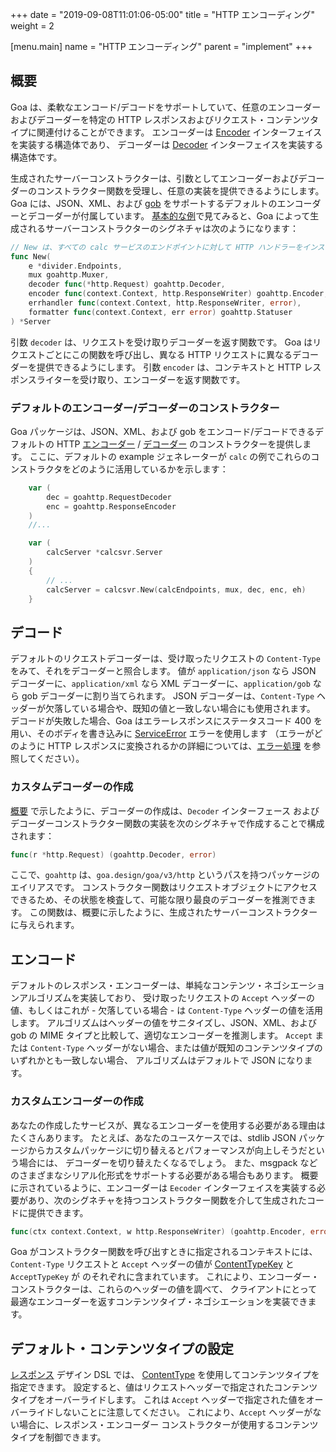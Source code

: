 +++
date = "2019-09-08T11:01:06-05:00"
title = "HTTP エンコーディング"
weight = 2

[menu.main]
name = "HTTP エンコーディング"
parent = "implement"
+++

## 概要

Goa は、柔軟なエンコード/デコードをサポートしていて、任意のエンコーダーおよびデコーダーを特定の HTTP レスポンスおよびリクエスト・コンテンツタイプに関連付けることができます。
エンコーダーは [Encoder](https://godoc.org/goa.design/goa/v3/http#Encoder) インターフェイスを実装する構造体であり、
デコーダーは [Decoder](https://godoc.org/goa.design/goa/v3/http#Decoder) インターフェイスを実装する構造体です。

生成されたサーバーコンストラクターは、引数としてエンコーダーおよびデコーダーのコンストラクター関数を受理し、任意の実装を提供できるようにします。
Goa には、JSON、XML、および [gob](https://golang.org/pkg/encoding/gob/) をサポートするデフォルトのエンコーダーとデコーダーが付属しています。
[基本的な例](https://github.com/goadesign/examples/blob/master/basic)で見てみると、Goa によって生成されるサーバーコンストラクターのシグネチャは次のようになります：

```go
// New は、すべての calc サービスのエンドポイントに対して HTTP ハンドラーをインスタンス化します。
func New(
	e *divider.Endpoints,
	mux goahttp.Muxer,
	decoder func(*http.Request) goahttp.Decoder,
	encoder func(context.Context, http.ResponseWriter) goahttp.Encoder,
	errhandler func(context.Context, http.ResponseWriter, error),
	formatter func(context.Context, err error) goahttp.Statuser
) *Server
```

引数 `decoder` は、リクエストを受け取りデコーダーを返す関数です。
Goa はリクエストごとにこの関数を呼び出し、異なる HTTP リクエストに異なるデコーダーを提供できるようにします。
引数 `encoder` は、コンテキストと HTTP レスポンスライターを受け取り、エンコーダーを返す関数です。

### デフォルトのエンコーダー/デコーダーのコンストラクター

Goa パッケージは、JSON、XML、および gob をエンコード/デコードできるデフォルトの HTTP 
[エンコーダー](https://godoc.org/goa.design/goa/v3/http#RequestEncoder) / 
[デコーダー](https://godoc.org/goa.design/goa/v3/http#ResponseEncoder)
のコンストラクターを提供します。 
ここに、デフォルトの example ジェネレーターが `calc` の例でこれらのコンストラクタをどのように活用しているかを示します：

```go
	var (
		dec = goahttp.RequestDecoder
		enc = goahttp.ResponseEncoder
	)
    //...

	var (
		calcServer *calcsvr.Server
	)
	{
        // ...
		calcServer = calcsvr.New(calcEndpoints, mux, dec, enc, eh)
	}
```

## デコード

デフォルトのリクエストデコーダーは、受け取ったリクエストの `Content-Type` をみて、それをデコーダーと照合します。
値が `application/json` なら JSON デコーダーに、`application/xml` なら XML デコーダーに、`application/gob` なら gob デコーダーに割り当てられます。
JSON デコーダーは、`Content-Type` ヘッダーが欠落している場合や、既知の値と一致しない場合にも使用されます。
デコードが失敗した場合、Goa はエラーレスポンスにステータスコード 400 を用い、そのボディを書き込みに [ServiceError](https://pkg.go.dev/goa.design/goa/v3@v3.6.0/pkg#ServiceError) エラーを使用します
（エラーがどのように HTTP レスポンスに変換されるかの詳細については、[エラー処理](/implement/error_handling/) を参照してください）。


### カスタムデコーダーの作成

 [概要](#Overview) で示したように、デコーダーの作成は、`Decoder` インターフェース
 およびデコーダーコンストラクター関数の実装を次のシグネチャで作成することで構成されます：

```go
func(r *http.Request) (goahttp.Decoder, error)
```
ここで、`goahttp` は、`goa.design/goa/v3/http` というパスを持つパッケージのエイリアスです。
コンストラクター関数はリクエストオブジェクトにアクセスできるため、その状態を検査して、可能な限り最良のデコーダーを推測できます。
この関数は、概要に示したように、生成されたサーバーコンストラクターに与えられます。

## エンコード

デフォルトのレスポンス・エンコーダーは、単純なコンテンツ・ネゴシエーションアルゴリズムを実装しており、
受け取ったリクエストの `Accept` ヘッダーの値、もしくはこれが - 欠落している場合 - は `Content-Type` ヘッダーの値を活用します。
アルゴリズムはヘッダーの値をサニタイズし、JSON、XML、および gob の MIME タイプと比較して、適切なエンコーダーを推測します。
`Accept` または `Content-Type` ヘッダーがない場合、または値が既知のコンテンツタイプのいずれかとも一致しない場合、
アルゴリズムはデフォルトで JSON になります。

### カスタムエンコーダーの作成

あなたの作成したサービスが、異なるエンコーダーを使用する必要がある理由はたくさんあります。
たとえば、あなたのユースケースでは、stdlib JSON パッケージからカスタムパッケージに切り替えるとパフォーマンスが向上しそうだという場合には、
デコーダーを切り替えたくなるでしょう。
また、msgpack などのさまざまなシリアル化形式をサポートする必要がある場合もあります。
概要に示されているように、エンコーダーは `Eecoder` インターフェイスを実装する必要があり、次のシグネチャを持つコンストラクター関数を介して生成されたコードに提供できます。

```go
func(ctx context.Context, w http.ResponseWriter) (goahttp.Encoder, error)
```

Goa がコンストラクター関数を呼び出すときに指定されるコンテキストには、
`Content-Type` リクエストと `Accept` ヘッダーの値が [ContentTypeKey](https://godoc.org/goa.design/goa/v3/http#pkg-constants) と `AcceptTypeKey` が
のそれぞれに含まれています。
これにより、エンコーダー・コンストラクターは、これらのヘッダーの値を調べて、
クライアントにとって最適なエンコーダーを返すコンテンツタイプ・ネゴシエーションを実装できます。

## デフォルト・コンテンツタイプの設定

[レスポンス](https://godoc.org/goa.design/goa/v3/dsl#Response) デザイン DSL では、
[ContentType](https://godoc.org/goa.design/goa/v3/dsl#ContentType) を使用してコンテンツタイプを指定できます。
設定すると、値はリクエストヘッダーで指定されたコンテンツタイプをオーバーライドします。
これは `Accept` ヘッダーで指定された値をオーバーライドしないことに注意してください。
これにより、`Accept` ヘッダーがない場合に、レスポンス・エンコーダー コンストラクターが使用するコンテンツタイプを制御できます。
